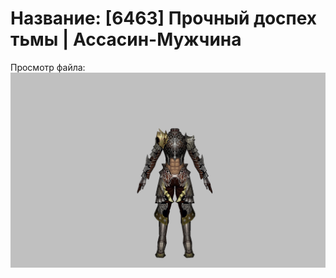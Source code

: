 # Название: [6463] Прочный доспех тьмы | Ассасин-Мужчина

Просмотр файла:
![p060002.png](p060002.png)